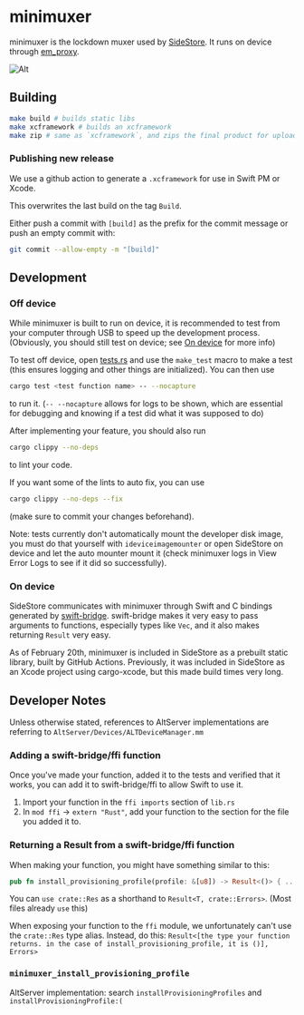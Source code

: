 # minimuxer

minimuxer is the lockdown muxer used by [SideStore](https://github.com/SideStore/SideStore). It runs on device through [em_proxy](https://github.com/SideStore/em_proxy).

![Alt](https://repobeats.axiom.co/api/embed/95df7af50adae86935e34bc1f59083f1db326c24.svg "Repobeats analytics image")

## Building

```bash
make build # builds static libs
make xcframework # builds an xcframework
make zip # same as `xcframework`, and zips the final product for upload to GitHub release
```

### Publishing new release

We use a github action to generate a `.xcframework` for use in Swift PM or Xcode.

This overwrites the last build on the tag `Build`.

Either push a commit with `[build]` as the prefix for the commit message or push an empty commit with:

```bash
git commit --allow-empty -m "[build]"
```

## Development

### Off device

While minimuxer is built to run on device, it is recommended to test from your computer through USB to speed up the development process. (Obviously, you should still test on device; see
[On device](#on-device) for more info)

To test off device, open [tests.rs](src/tests.rs) and use the `make_test` macro to make a test (this ensures logging and other things are initialized). You can then use
```bash
cargo test <test function name> -- --nocapture
```
to run it. (`-- --nocapture` allows for logs to be shown, which are essential for debugging and knowing if a test did what it was supposed to do)

After implementing your feature, you should also run 
```bash
cargo clippy --no-deps
``` 
to lint your code. 

If you want some of the lints to auto fix, you can use 
```bash
cargo clippy --no-deps --fix
```
(make sure to commit your changes beforehand).

Note: tests currently don't automatically mount the developer disk image, you must do that yourself with `ideviceimagemounter` or open SideStore on device and let the auto mounter mount it (check
minimuxer logs in View Error Logs to see if it did so successfully).

### On device

SideStore communicates with minimuxer through Swift and C bindings generated by [swift-bridge](https://github.com/chinedufn/swift-bridge). swift-bridge makes it very easy to pass arguments to
functions, especially types like `Vec`, and it also makes returning `Result` very easy.

As of February 20th, minimuxer is included in SideStore as a prebuilt static library, built by GitHub Actions. Previously, it was included in SideStore as an Xcode project using cargo-xcode, but this
made build times very long.

<!-- TODO: outdated -->
<!-- To build minimuxer for iOS and copy it to the SideStore repo, use the Makefile. Example: `make copy SIDESTORE_REPO="../SideStore"` -->

## Developer Notes

Unless otherwise stated, references to AltServer implementations are referring to `AltServer/Devices/ALTDeviceManager.mm`

### Adding a swift-bridge/ffi function

Once you've made your function, added it to the tests and verified that it works, you can add it to swift-bridge/ffi to allow Swift to use it.

1. Import your function in the `ffi imports` section of `lib.rs`
2. In `mod ffi` -> `extern "Rust"`, add your function to the section for the file you added it to.

### Returning a Result from a swift-bridge/ffi function

When making your function, you might have something similar to this:

```rs
pub fn install_provisioning_profile(profile: &[u8]) -> Result<()> { ... }
```

You can `use crate::Res` as a shorthand to `Result<T, crate::Errors>`. (Most files already `use` this)

When exposing your function to the `ffi` module, we unfortunately can't use the `crate::Res` type alias. Instead, do this:
`Result<[the type your function returns. in the case of install_provisioning_profile, it is ()], Errors>`

### `minimuxer_install_provisioning_profile`

AltServer implementation: search `installProvisioningProfiles` and `installProvisioningProfile:(`
